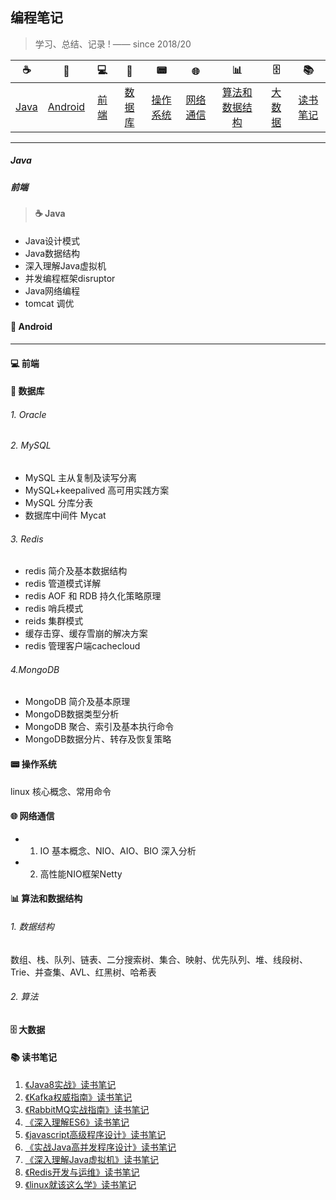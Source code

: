 ## 编程笔记

> 学习、总结、记录 ! —— since 2018/20

| ☕️ | 📱 | 💻 | 💾 | 📟 | 🌐 | 📊  | 🗄 | 📚 |
| :----: | :----: | :----: | :----: | :----: | :----: | :----: | :----: | :----: |
| [Java](#Java) | [Android](#Android) | [前端](#前端) | [数据库](#数据库) | [操作系统](#操作系统) | [网络通信](#网络通信) | [算法和数据结构](#算法和数据结构) | [大数据](#大数据) | [读书笔记](#读书笔记) | 
---

##### Java
##### 前端

><h4 id="Java">☕️ Java</h4>

- Java设计模式
- Java数据结构
- 深入理解Java虚拟机
- 并发编程框架disruptor
- Java网络编程
- tomcat 调优

<h4 id="Android">📱 Android</h4> 

---

<h4 id="前端">💻 前端</h4>

<h4 id="数据库">💾 数据库</h4>

###### 1. Oracle

###### 2. MySQL

+ MySQL 主从复制及读写分离
+ MySQL+keepalived 高可用实践方案
+ MySQL 分库分表
+ 数据库中间件 Mycat

###### 3. Redis

+ redis 简介及基本数据结构
+ redis 管道模式详解
+ redis AOF 和 RDB 持久化策略原理
+ redis 哨兵模式
+ reids 集群模式
+ 缓存击穿、缓存雪崩的解决方案
+ redis 管理客户端cachecloud

###### 4.MongoDB

+ MongoDB 简介及基本原理
+ MongoDB数据类型分析
+ MongoDB 聚合、索引及基本执行命令
+ MongoDB数据分片、转存及恢复策略

<h4 id="操作系统">📟 操作系统</h4>
linux 核心概念、常用命令

<h4 id="网络通信">🌐 网络通信</h4>

- 1. IO 基本概念、NIO、AIO、BIO 深入分析
- 2. 高性能NIO框架Netty

<h4 id="算法和数据结构">📊 算法和数据结构</h4>

###### 1. 数据结构

数组、栈、队列、链表、二分搜索树、集合、映射、优先队列、堆、线段树、Trie、并查集、AVL、红黑树、哈希表

###### 2. 算法

<h4 id="大数据">🗄 大数据</h4>

<h4 id="读书笔记">📚 读书笔记</h4>

1. [《Java8实战》读书笔记](https://github.com/heibaiying/LearningNotes/tree/master/notes/《Java8实战》读书笔记.md)
2. [《Kafka权威指南》读书笔记](https://github.com/heibaiying/LearningNotes/tree/master/notes/《Kafka权威指南》读书笔记.md) 
3. [《RabbitMQ实战指南》读书笔记](https://github.com/heibaiying/LearningNotes/tree/master/notes/《RabbitMQ实战指南》读书笔记.md) 
4. [《深入理解ES6》读书笔记](https://github.com/heibaiying/LearningNotes/tree/master/notes/《深入理解ES6》读书笔记.md)
5. [《javascript高级程序设计》读书笔记](https://github.com/heibaiying/LearningNotes/tree/master/notes/《javascript高级程序设计》读书笔记.md) 
6. [《实战Java高并发程序设计》读书笔记](https://github.com/heibaiying/LearningNotes/tree/master/notes/《实战Java高并发程序设计》读书笔记.md)
7. [《深入理解Java虚拟机》读书笔记](https://github.com/heibaiying/LearningNotes/tree/master/notes/《深入理解Java虚拟机》读书笔记.md) 
8. [《Redis开发与运维》读书笔记](https://github.com/heibaiying/LearningNotes/tree/master/notes/《Redis开发与运维》读书笔记.md) 
9. [《linux就该这么学》读书笔记](https://github.com/heibaiying/LearningNotes/tree/master/notes/《linux就该这么学》读书笔记.md) 



